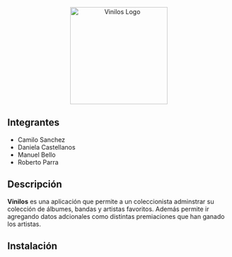 <p align="center">
  <a href="https://github.com/ROCAMADA-MISO/ROCAMADA-MISO-ISAM/" target="blank"><img src="https://user-images.githubusercontent.com/78032463/200191327-4c4732a4-cfab-422a-bbc2-269461732939.svg" width="220" alt="Vinilos Logo" /></a>
</p>

## Integrantes

- Camilo Sanchez
- Daniela Castellanos
- Manuel Bello
- Roberto Parra

## Descripción
**Vinilos** es una aplicación que permite a un coleccionista adminstrar su colección de álbumes, bandas y artistas favoritos. Además permite ir agregando datos adcionales como distintas premiaciones que han ganado los artistas.

## Instalación
